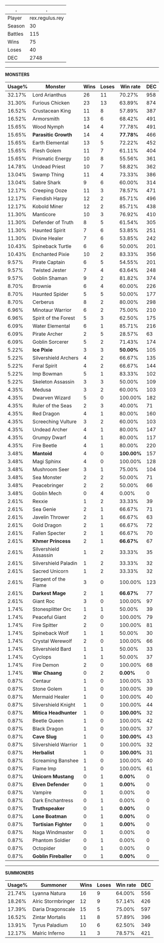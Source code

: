 .|.
|-|-
Player|rex.regulus.rey
Season|30
Battles|115
Wins|75
Loses|40
DEC|2748

---
**MONSTERS**

Usage%|Monster|Wins|Loses|Win rate|DEC|
-|-|-|-|-|-|
32.17%|Lord Arianthus|26|11|70.27%|958|
31.30%|Furious Chicken|23|13|63.89%|874|
16.52%|Crustacean King|11|8|57.89%|387|
16.52%|Armorsmith|13|6|68.42%|491|
15.65%|Wood Nymph|14|4|77.78%|491|
15.65%|**Parasitic Growth**|14|4|**77.78%**|466|
15.65%|Earth Elemental|13|5|72.22%|452|
15.65%|Flesh Golem|11|7|61.11%|404|
15.65%|Prismatic Energy|10|8|55.56%|361|
14.78%|Undead Priest|10|7|58.82%|362|
13.04%|Swamp Thing|11|4|73.33%|386|
13.04%|Sabre Shark|9|6|60.00%|314|
12.17%|Creeping Ooze|11|3|78.57%|471|
12.17%|Fiendish Harpy|12|2|85.71%|496|
12.17%|Kobold Miner|12|2|85.71%|438|
11.30%|Manticore|10|3|76.92%|410|
11.30%|Defender of Truth|8|5|61.54%|305|
11.30%|Haunted Spirit|7|6|53.85%|251|
11.30%|Divine Healer|7|6|53.85%|242|
10.43%|Spineback Turtle|6|6|50.00%|201|
10.43%|Enchanted Pixie|10|2|83.33%|356|
9.57%|Pirate Captain|6|5|54.55%|201|
9.57%|Twisted Jester|7|4|63.64%|248|
9.57%|Goblin Shaman|9|2|81.82%|374|
8.70%|Brownie|6|4|60.00%|226|
8.70%|Haunted Spider|5|5|50.00%|177|
8.70%|Cerberus|8|2|80.00%|298|
6.96%|Minotaur Warrior|6|2|75.00%|210|
6.96%|Spirit of the Forest|5|3|62.50%|175|
6.09%|Water Elemental|6|1|85.71%|216|
6.09%|Pirate Archer|2|5|28.57%|63|
6.09%|Goblin Sorcerer|5|2|71.43%|174|
5.22%|**Ice Pixie**|3|3|**50.00%**|105|
5.22%|Silvershield Archers|4|2|66.67%|135|
5.22%|Feral Spirit|4|2|66.67%|144|
5.22%|Imp Bowman|5|1|83.33%|102|
5.22%|Skeleton Assassin|3|3|50.00%|109|
4.35%|Medusa|3|2|60.00%|103|
4.35%|Dwarven Wizard|5|0|100.00%|182|
4.35%|Ruler of the Seas|2|3|40.00%|71|
4.35%|Red Dragon|4|1|80.00%|160|
4.35%|Screeching Vulture|3|2|60.00%|103|
4.35%|Undead Archer|4|1|80.00%|147|
4.35%|Grumpy Dwarf|4|1|80.00%|117|
4.35%|Fire Beetle|4|1|80.00%|220|
3.48%|**Mantoid**|4|0|**100.00%**|157|
3.48%|Magi Sphinx|4|0|100.00%|128|
3.48%|Mushroom Seer|3|1|75.00%|104|
3.48%|Sea Monster|2|2|50.00%|71|
3.48%|Peacebringer|2|2|50.00%|66|
3.48%|Goblin Mech|0|4|0.00%|0|
2.61%|Rexxie|1|2|33.33%|39|
2.61%|Sea Genie|2|1|66.67%|71|
2.61%|Javelin Thrower|2|1|66.67%|63|
2.61%|Gold Dragon|2|1|66.67%|72|
2.61%|Fallen Specter|2|1|66.67%|70|
2.61%|**Khmer Princess**|2|1|**66.67%**|67|
2.61%|Silvershield Assassin|1|2|33.33%|35|
2.61%|Silvershield Paladin|1|2|33.33%|32|
2.61%|Sacred Unicorn|1|2|33.33%|32|
2.61%|Serpent of the Flame|3|0|100.00%|123|
2.61%|**Darkest Mage**|2|1|**66.67%**|77|
2.61%|Giant Roc|3|0|100.00%|97|
1.74%|Stonesplitter Orc|1|1|50.00%|39|
1.74%|Peaceful Giant|2|0|100.00%|79|
1.74%|Fire Spitter|2|0|100.00%|81|
1.74%|Spineback Wolf|1|1|50.00%|30|
1.74%|Crystal Werewolf|2|0|100.00%|66|
1.74%|Silvershield Bard|1|1|50.00%|33|
1.74%|Cyclops|1|1|50.00%|37|
1.74%|Fire Demon|2|0|100.00%|68|
1.74%|**War Chaang**|0|2|**0.00%**|0|
0.87%|Centaur|1|0|100.00%|33|
0.87%|Stone Golem|1|0|100.00%|39|
0.87%|Mermaid Healer|1|0|100.00%|40|
0.87%|Silvershield Knight|1|0|100.00%|44|
0.87%|**Mitica Headhunter**|1|0|**100.00%**|32|
0.87%|Beetle Queen|1|0|100.00%|42|
0.87%|Black Dragon|1|0|100.00%|37|
0.87%|**Cave Slug**|1|0|**100.00%**|43|
0.87%|Silvershield Warrior|1|0|100.00%|32|
0.87%|**Herbalist**|1|0|**100.00%**|31|
0.87%|Screaming Banshee|1|0|100.00%|40|
0.87%|Flame Imp|1|0|100.00%|61|
0.87%|**Unicorn Mustang**|0|1|**0.00%**|0|
0.87%|**Elven Defender**|0|1|**0.00%**|0|
0.87%|Vampire|0|1|0.00%|0|
0.87%|Dark Enchantress|0|1|0.00%|0|
0.87%|**Truthspeaker**|0|1|**0.00%**|0|
0.87%|**Lone Boatman**|0|1|**0.00%**|0|
0.87%|**Tortisian Fighter**|0|1|**0.00%**|0|
0.87%|Naga Windmaster|0|1|0.00%|0|
0.87%|Phantom Soldier|0|1|0.00%|0|
0.87%|Octopider|0|1|0.00%|0|
0.87%|**Goblin Fireballer**|0|1|**0.00%**|0|

---
**SUMMONERS**

Usage%|Summoner|Wins|Loses|Win rate|DEC|
-|-|-|-|-|-|
21.74%|Lyanna Natura|16|9|64.00%|556|
18.26%|Alric Stormbringer|12|9|57.14%|426|
17.39%|Daria Dragonscale|15|5|75.00%|597|
16.52%|Zintar Mortalis|11|8|57.89%|396|
13.91%|Tyrus Paladium|10|6|62.50%|349|
12.17%|Malric Inferno|11|3|78.57%|421|
